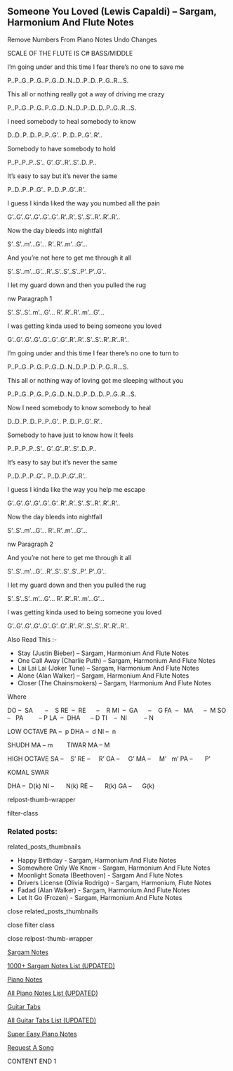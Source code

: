 
## Someone You Loved (Lewis Capaldi) – Sargam, Harmonium And Flute Notes

Remove Numbers From Piano Notes
Undo Changes

SCALE OF THE FLUTE IS C# BASS/MIDDLE

I’m going under and this time I fear there’s no one to save me

P..P..G..P..G..P..G..D..N..D..P..D..P..G..R…S.

This all or nothing really got a way of driving me crazy

P..P..G..P..G..P..G..D..N..D..P..D..D..P..G..R…S.

I need somebody to heal somebody to know

D..D..P..D..P..P..G’.. P..D..P..G’..R’..

Somebody to have somebody to hold

P..P..P..P..S’.. G’..G’..R’..S’..D..P..

It’s easy to say but it’s never the same

P..D..P..P..G’.. P..D..P..G’..R’..

I guess I kinda liked the way you numbed all the pain

G’..G’..G’..G’..G’..G’..R’..R’..S’..S’..R’..R’..R’..

Now the day bleeds into nightfall

S’..S’..m’…G’… R’..R’..m’…G’…

And you’re not here to get me through it all

S’..S’..m’…G’…R’..S’..S’..S’..P’..P’..G’..

I let my guard down and then you pulled the rug

nw Paragraph 1

S’..S’..S’..m’…G’… R’..R’..R’..m’…G’…

I was getting kinda used to being someone you loved

G’..G’..G’..G’..G’..G’..G’..R’..R’..S’..S’..R’..R’..R’..

I’m going under and this time I fear there’s no one to turn to

P..P..G..P..G..P..G..D..N..D..P..D..P..G..R…S.

This all or nothing way of loving got me sleeping without you

P..P..G..P..G..P..G..D..N..D..P..D..D..P..G..R…S.

Now I need somebody to know somebody to heal

D..D..P..D..P..P..G’.. P..D..P..G’..R’..

Somebody to have just to know how it feels

P..P..P..P..S’.. G’..G’..R’..S’..D..P..

It’s easy to say but it’s never the same

P..D..P..P..G’.. P..D..P..G’..R’..

I guess I kinda like the way you help me escape

G’..G’..G’..G’..G’..G’..R’..R’..S’..S’..R’..R’..R’..

Now the day bleeds into nightfall

S’..S’..m’…G’… R’..R’..m’…G’…

nw Paragraph 2

And you’re not here to get me through it all

S’..S’..m’…G’…R’..S’..S’..S’..P’..P’..G’..

I let my guard down and then you pulled the rug

S’..S’..S’..m’…G’… R’..R’..R’..m’…G’…

I was getting kinda used to being someone you loved

G’..G’..G’..G’..G’..G’..G’..R’..R’..S’..S’..R’..R’..R’..

Also Read This :-

* Stay (Justin Bieber) – Sargam, Harmonium And Flute Notes
* One Call Away (Charlie Puth) – Sargam, Harmonium And Flute Notes
* Lai Lai Lai (Joker Tune) – Sargam, Harmonium And Flute Notes
* Alone (Alan Walker) – Sargam, Harmonium And Flute Notes
* Closer (The Chainsmokers) – Sargam, Harmonium And Flute Notes

Where

DO –  SA       –    S
RE  –  RE      –    R
MI  –  GA      –    G
FA  –   MA      –  M
SO  –   PA         – P
LA  –  DHA      – D
TI    –  NI          – N

LOW OCTAVE
PA –  p
DHA –  d
NI –  n

SHUDH MA – m        TIWAR MA – M

HIGH OCTAVE
SA –    S’
RE –     R’
GA –     G’
MA –     M’   m’
PA –       P’

KOMAL SWAR

DHA –  D(k)
NI –       N(k)
RE –       R(k)
GA –      G(k)

relpost-thumb-wrapper

filter-class

### Related posts:

related_posts_thumbnails

* Happy Birthday - Sargam, Harmonium And Flute Notes
* Somewhere Only We Know - Sargam, Harmonium And Flute Notes
* Moonlight Sonata (Beethoven) - Sargam And Flute Notes
* Drivers License (Olivia Rodrigo) - Sargam, Harmonium, Flute Notes
* Fadad (Alan Walker) - Sargam, Harmonium And Flute Notes
* Let It Go (Frozen) - Sargam, Harmonium And Flute Notes

close related_posts_thumbnails

close filter class

close relpost-thumb-wrapper

[Sargam Notes](https://www.notationsworld.com/sargam-notes.html)

[1000+ Sargam Notes List (UPDATED)](https://www.notationsworld.com/all-songs-list-sargam-notes.html)

[Piano Notes](https://www.notationsworld.com/piano-notes.html)

[All Piano Notes List (UPDATED)](https://www.notationsworld.com/all-songs-list-piano-notes.html)

[Guitar Tabs](https://www.notationsworld.com/guitar-tabs.html)

[All Guitar Tabs List (UPDATED)](https://www.notationsworld.com/all-songs-list-guitar-tabs.html)

[Super Easy Piano Notes](https://studywall.in/)

[Request A Song](https://www.notationsworld.com/request-a-song.html)

CONTENT END 1

